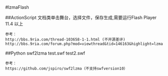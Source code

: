 #lzmaFlash

##ActionScript
    文档类单击舞台，选择文件，保存生成,需要运行Flash Player 11.4 以上
    
    参考：
    http://bbs.9ria.com/thread-103658-1-1.html (不开源差评)
    http://bbs.9ria.com/forum.php?mod=viewthread&tid=146163&highlight=lzma


##Python
    swf2lzma test.swf test2.swf
    
    参考：
    https://github.com/jspiro/swf2lzma（不支持swfversion10）
